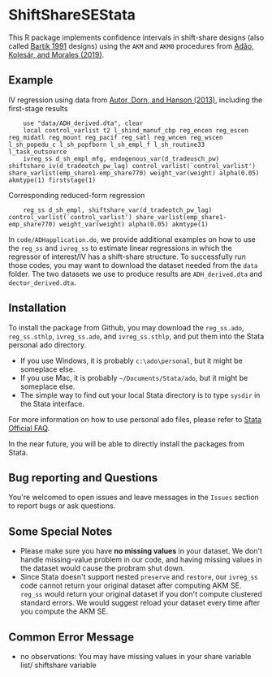 # ShiftShareSEStata
This R package implements confidence intervals in shift-share designs (also called [Bartik 1991](https://research.upjohn.org/up_press/77/) designs) using the `AKM` and `AKM0` procedures from [Adão, Kolesár, and Morales (2019)](https://doi.org/10.1093/qje/qjz025).

## Example
IV regression using data from [Autor, Dorn, and Hanson (2013)](https://www.aeaweb.org/articles?id=10.1257/aer.103.6.2121), including the first-stage results

        use "data/ADH_derived.dta", clear
        local control_varlist t2 l_shind_manuf_cbp reg_encen reg_escen reg_midatl reg_mount reg_pacif reg_satl reg_wncen reg_wscen l_sh_popedu_c l_sh_popfborn l_sh_empl_f l_sh_routine33 l_task_outsource
        ivreg_ss d_sh_empl_mfg, endogenous_var(d_tradeusch_pw) shiftshare_iv(d_tradeotch_pw_lag) control_varlist(`control_varlist') share_varlist(emp_share1-emp_share770) weight_var(weight) alpha(0.05) akmtype(1) firststage(1)

Corresponding reduced-form regression

        reg_ss d_sh_empl, shiftshare_var(d_tradeotch_pw_lag) control_varlist(`control_varlist') share_varlist(emp_share1-emp_share770) weight_var(weight) alpha(0.05) akmtype(1)

In `code/ADHapplication.do`, we provide additional examples on how to use the `reg_ss` and `ivreg_ss` to estimate linear regressions in which the regressor of interest/IV has a shift-share structure. To successfully run those codes, you may want to download the dataset needed from the `data` folder. The two datasets we use to produce results are `ADH_derived.dta` and `dector_derived.dta`.

## Installation
To install the package from Github, you may download the `reg_ss.ado`, `reg_ss.sthlp`, `ivreg_ss.ado`, and `ivreg_ss.sthlp`, and put them into the Stata personal ado directory.
- If you use Windows, it is probably `c:\ado\personal`, but it might be someplace else.
- If you use Mac, it is probably `~/Documents/Stata/ado`, but it might be someplace else.
- The simple way to find out your local Stata directory is to type `sysdir` in the Stata interface.

For more information on how to use personal ado files, please refer to [Stata Official FAQ](https://www.stata.com/support/faqs/programming/personal-ado-directory/).

In the near future, you will be able to directly install the packages from Stata.

## Bug reporting and Questions
You're welcomed to open issues and leave messages in the `Issues` section to report bugs or ask questions. 

## Some Special Notes
- Please make sure you have **no missing values** in your dataset. We don't handle missing-value problem in our code, and having missing values in the dataset would cause the probram shut down.
- Since Stata doesn't support nested `preserve` and `restore`, our `ivreg_ss` code cannot return your original dataset after computing AKM SE. `reg_ss` would return your original dataset if you don't compute clustered standard errors. We would suggest reload your dataset every time after you compute the AKM SE.

## Common Error Message
- no observations: You may have missing values in your share variable list/ shiftshare variable
